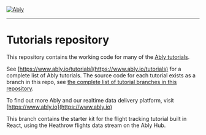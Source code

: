 [![Ably](https://s3.amazonaws.com/files.ably.io/logo-with-type.png)](https://www.ably.io)

---

# Tutorials repository

This repository contains the working code for many of the [Ably tutorials](https://www.ably.io/tutorials).

See [https://www.ably.io/tutorials](https://www.ably.io/tutorials) for a complete list of Ably tutorials. The source code for each tutorial exists as a branch in this repo, see [the complete list of tutorial branches in this repository](https://github.com/ably/tutorials/branches/all).

To find out more Ably and our realtime data delivery platform, visit [https://www.ably.io](https://www.ably.io)

This branch contains the starter kit for the flight tracking tutorial built in React, using the Heathrow flights data stream on the Ably Hub.